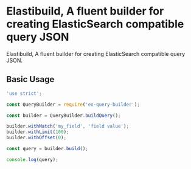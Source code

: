 # Elastibuild, A fluent builder for creating ElasticSearch compatible query JSON

Elastibuild, A fluent builder for creating ElasticSearch compatible query JSON.

## Basic Usage

```javascript
'use strict';

const QueryBuilder = require('es-query-builder');

const builder = QueryBuilder.buildQuery();

builder.withMatch('my_field', 'field value');
builder.withLimit(100);
builder.withOffset(0);

const query = builder.build();

console.log(query);
```
